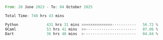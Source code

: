 <!--START_SECTION:waka-->

```rust
From: 28 June 2023 - To: 04 October 2025

Total Time: 740 hrs 43 mins

Python             431 hrs 31 mins >>>>>>>>>>>>>>-----------   56.72 %
OCaml              53 hrs 41 mins  >>-----------------------   07.06 %
Dart               36 hrs 48 mins  >------------------------   04.84 %
```

<!--END_SECTION:waka-->
